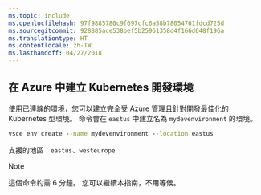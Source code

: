 ```yaml
---
ms.topic: include
ms.openlocfilehash: 97f9885780c9f697cfc6a58b78054761fdcd725d
ms.sourcegitcommit: 928885ace538bef5b25961358d4f166d648f196a
ms.translationtype: HT
ms.contentlocale: zh-TW
ms.lasthandoff: 04/27/2018
---
```

## <a name="create-a-kubernetes-development-environment-in-azure"></a>在 Azure 中建立 Kubernetes 開發環境
使用已連線的環境，您可以建立完全受 Azure 管理且針對開發最佳化的 Kubernetes 型環境。 命令會在 `eastus` 中建立名為 `mydevenvironment` 的環境。
```cmd
vsce env create --name mydevenvironment --location eastus
```

支援的地區：`eastus`、`westeurope`

> [!Note]
> 這個命令約需 6 分鐘。 您可以繼續本指南，不用等候。
